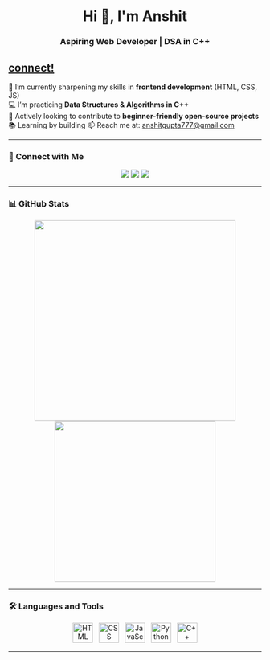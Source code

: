 <h1 align="center">Hi 👋, I'm Anshit</h1>
<h3 align="center">Aspiring Web Developer | DSA in C++</h3>

<a href="https://anshit-gupta.github.io/Anshit-bio/" target="_blank" > connect!</a>
---

🌱 I’m currently sharpening my skills in **frontend development** (HTML, CSS, JS)  
💻 I’m practicing **Data Structures & Algorithms in C++**  
🎯 Actively looking to contribute to **beginner-friendly open-source projects**  
📚 Learning by building 
📫 Reach me at: [anshitgupta777@gmail.com](mailto:anshitgupta777@gmail.com)

---

### 🔗 Connect with Me

<p align="center">
  <a href="https://github.com/Anshit-Gupta"><img src="https://img.shields.io/badge/GitHub-100000?style=for-the-badge&logo=github&logoColor=white" /></a>
  <a href="https://www.linkedin.com/in/anshit-gupta-2b2247365/"><img src="https://img.shields.io/badge/LinkedIn-0A66C2?style=for-the-badge&logo=linkedin&logoColor=white" /></a>
  <a href="mailto:anshitgupta777@gmail.com"><img src="https://img.shields.io/badge/Email-D14836?style=for-the-badge&logo=gmail&logoColor=white" /></a>
</p>

---

### 📊 GitHub Stats

<p align="center">
  <img src="https://github-readme-stats.vercel.app/api?username=Anshit-Gupta&show_icons=true&theme=tokyonight" width="400"/>
  <img src="https://github-readme-stats.vercel.app/api/top-langs/?username=Anshit-Gupta&layout=compact&theme=tokyonight" width="320"/>
</p>

---
### 🛠️ Languages and Tools

<p align="center">
  <img src="https://cdn.jsdelivr.net/gh/devicons/devicon/icons/html5/html5-original.svg" height="40" alt="HTML" />
  &nbsp;
  <img src="https://cdn.jsdelivr.net/gh/devicons/devicon/icons/css3/css3-original.svg" height="40" alt="CSS" />
  &nbsp;
  <img src="https://cdn.jsdelivr.net/gh/devicons/devicon/icons/javascript/javascript-original.svg" height="40" alt="JavaScript" />
  &nbsp;
  <img src="https://cdn.jsdelivr.net/gh/devicons/devicon/icons/python/python-original.svg" height="40" alt="Python" />
  &nbsp;
  <img src="https://cdn.jsdelivr.net/gh/devicons/devicon/icons/cplusplus/cplusplus-original.svg" height="40" alt="C++" />
</p>

---



